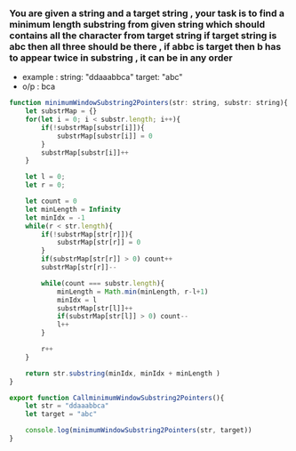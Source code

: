 ### You are given a string and a target string , your task is to find a minimum length substring from given string which should contains all the character from target string if target string is abc then all three should be there , if abbc is target then b has to appear twice in substring , it can be in any order

-  example : string: "ddaaabbca" target: "abc"
-  o/p : bca

```js
function minimumWindowSubstring2Pointers(str: string, substr: string){
    let substrMap = {}
    for(let i = 0; i < substr.length; i++){
        if(!substrMap[substr[i]]){
            substrMap[substr[i]] = 0
        }
        substrMap[substr[i]]++ 
    }

    let l = 0;
    let r = 0;

    let count = 0
    let minLength = Infinity
    let minIdx = -1
    while(r < str.length){
        if(!substrMap[str[r]]){
            substrMap[str[r]] = 0
        }
        if(substrMap[str[r]] > 0) count++
        substrMap[str[r]]--

        while(count === substr.length){
            minLength = Math.min(minLength, r-l+1)
            minIdx = l
            substrMap[str[l]]++
            if(substrMap[str[l]] > 0) count--
            l++
        }

        r++
    }

    return str.substring(minIdx, minIdx + minLength )
}

export function CallminimumWindowSubstring2Pointers(){
    let str = "ddaaabbca"
    let target = "abc"

    console.log(minimumWindowSubstring2Pointers(str, target))
}

```
